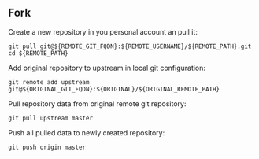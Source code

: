 Fork
------

Create a new repository in you personal account an pull it:
```
git pull git@${REMOTE_GIT_FQDN}:${REMOTE_USERNAME}/${REMOTE_PATH}.git
cd ${REMOTE_PATH}
```

Add original repository to upstream in local git configuration:
```
git remote add upstream git@${ORIGINAL_GIT_FQDN}:${ORIGINAL}/${ORIGINAL_REMOTE_PATH}
```

Pull repository data from original remote git repository:
```
git pull upstream master
```

Push all pulled data to newly created repository:
```
git push origin master
```
